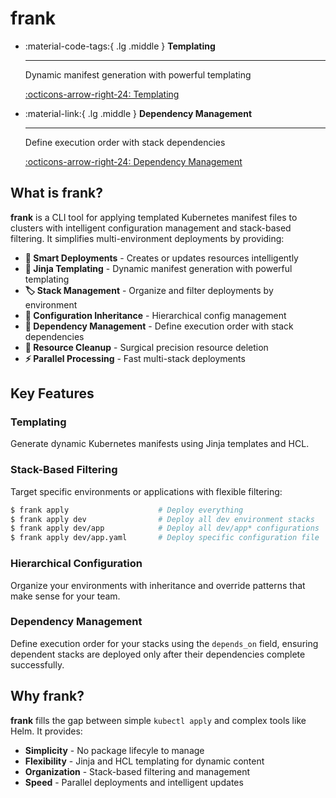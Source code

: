 # frank

<div class="grid cards" markdown>

-   :material-code-tags:{ .lg .middle } **Templating**

    ---

    Dynamic manifest generation with powerful templating

    [:octicons-arrow-right-24: Templating](features/templating.md)

-   :material-link:{ .lg .middle } **Dependency Management**

    ---

    Define execution order with stack dependencies

    [:octicons-arrow-right-24: Dependency Management](features/dependency-management.md)

</div>

## What is frank?

**frank** is a CLI tool for applying templated Kubernetes manifest files to clusters with intelligent configuration management and stack-based filtering. It simplifies multi-environment deployments by providing:

- **🎯 Smart Deployments** - Creates or updates resources intelligently
- **📝 Jinja Templating** - Dynamic manifest generation with powerful templating
- **🏷️ Stack Management** - Organize and filter deployments by environment
- **🔧 Configuration Inheritance** - Hierarchical config management
- **🔗 Dependency Management** - Define execution order with stack dependencies
- **🧹 Resource Cleanup** - Surgical precision resource deletion
- **⚡ Parallel Processing** - Fast multi-stack deployments

## Key Features

### Templating
Generate dynamic Kubernetes manifests using Jinja templates and HCL.

### Stack-Based Filtering
Target specific environments or applications with flexible filtering:
```bash
$ frank apply                    # Deploy everything
$ frank apply dev                # Deploy all dev environment stacks
$ frank apply dev/app            # Deploy all dev/app* configurations
$ frank apply dev/app.yaml       # Deploy specific configuration file
```

### Hierarchical Configuration
Organize your environments with inheritance and override patterns that make sense for your team.

### Dependency Management
Define execution order for your stacks using the `depends_on` field, ensuring dependent stacks are deployed only after their dependencies complete successfully.

## Why frank?

**frank** fills the gap between simple `kubectl apply` and complex tools like Helm. It provides:

- **Simplicity** - No package lifecyle to manage
- **Flexibility** - Jinja and HCL templating for dynamic content
- **Organization** - Stack-based filtering and management
- **Speed** - Parallel deployments and intelligent updates
